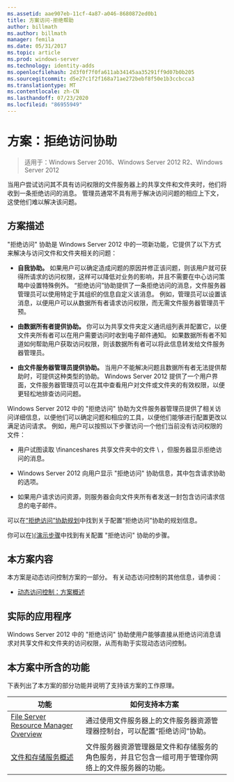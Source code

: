 ```yaml
---
ms.assetid: aae907eb-11cf-4a87-a046-8680872ed0b1
title: 方案访问-拒绝帮助
author: billmath
ms.author: billmath
manager: femila
ms.date: 05/31/2017
ms.topic: article
ms.prod: windows-server
ms.technology: identity-adds
ms.openlocfilehash: 2d3f0f7f0fa611ab34145aa35291ff9d07b0b205
ms.sourcegitcommit: d5e27c1f2f168a71ae272bebf8f50e1b3ccbcca3
ms.translationtype: MT
ms.contentlocale: zh-CN
ms.lasthandoff: 07/23/2020
ms.locfileid: "86955949"
---
```

# <a name="scenario-access-denied-assistance"></a>方案：拒绝访问协助

>适用于：Windows Server 2016、Windows Server 2012 R2、Windows Server 2012

当用户尝试访问其不具有访问权限的文件服务器上的共享文件和文件夹时，他们将收到一条拒绝访问的消息。 管理员通常不具有用于解决访问问题的相应上下文，这使他们难以解决该问题。  
  
## <a name="scenario-description"></a>方案描述  
"拒绝访问" 协助是 Windows Server 2012 中的一项新功能，它提供了以下方式来解决与访问文件和文件夹相关的问题：  
  
-   **自我协助。** 如果用户可以确定造成问题的原因并修正该问题，则该用户就可获得所请求的访问权限，这样可以降低对业务的影响，并且不需要在中心访问策略中设置特殊例外。 “拒绝访问”协助提供了一条拒绝访问的消息，文件服务器管理员可以使用特定于其组织的信息自定义该消息。 例如，管理员可以设置该消息，以便用户可以从数据所有者请求访问权限，而无需文件服务器管理员干预。  
  
-   **由数据所有者提供协助。** 你可以为共享文件夹定义通讯组列表并配置它，以便文件夹所有者可以在用户需要访问时收到电子邮件通知。 如果数据所有者不知道如何帮助用户获取访问权限，则该数据所有者可以将此信息转发给文件服务器管理员。  
  
-   **由文件服务器管理员提供协助。** 当用户不能解决问题且数据所有者无法提供帮助时，可提供这种类型的协助。  Windows Server 2012 提供了一个用户界面，文件服务器管理员可以在其中查看用户对文件或文件夹的有效权限，以便更轻松地排查访问问题。  
  
Windows Server 2012 中的 "拒绝访问" 协助为文件服务器管理员提供了相关访问详细信息，以便他们可以确定问题和相应的工具，以便他们能够进行配置更改以满足访问请求。 例如，用户可以按照以下步骤访问一个他们当前没有访问权限的文件：  
  
-   用户试图读取 \financeshares 共享文件夹中的文件 \\ ，但服务器显示拒绝访问的消息。  
  
-    Windows Server 2012 向用户显示 "拒绝访问" 协助信息，其中包含请求协助的选项。  
  
-   如果用户请求访问资源，则服务器会向文件夹所有者发送一封包含访问请求信息的电子邮件。  
  
可以在[“拒绝访问”协助规划](assetId:///b169f0a4-8b97-4da8-ae4a-c8f1986d19e1)中找到关于配置“拒绝访问”协助的规划信息。  
  
你可以在[&#41;&#40;演示步骤](Deploy-Access-Denied-Assistance--Demonstration-Steps-.md)中找到有关配置 "拒绝访问" 协助的步骤。  
  
## <a name="in-this-scenario"></a>本方案内容  
本方案是动态访问控制方案的一部分。 有关动态访问控制的其他信息，请参阅：  
  
-   [动态访问控制：方案概述](Dynamic-Access-Control--Scenario-Overview.md)  
  
## <a name="practical-applications"></a>实际的应用程序  
Windows Server 2012 中的 "拒绝访问" 协助使用户能够直接从拒绝访问消息请求对共享文件和文件夹的访问权限，从而有助于实现动态访问控制。  
  
## <a name="features-included-in-this-scenario"></a><a name="BKMK_NEW"></a>本方案中所含的功能  
下表列出了本方案的部分功能并说明了支持该方案的工作原理。  
  
|功能|如何支持本方案|  
|-----------|---------------------------------|  
|[File Server Resource Manager Overview](/previous-versions/windows/it-pro/windows-server-2012-R2-and-2012/hh831701(v=ws.11))|通过使用文件服务器上的文件服务器资源管理器控制台，可以配置“拒绝访问”协助。|  
|[文件和存储服务概述](/previous-versions/windows/it-pro/windows-server-2012-R2-and-2012/hh831487(v=ws.11))|文件服务器资源管理器是文件和存储服务的角色服务，并且它包含一组可用于管理你网络上的文件服务器的功能。|  
  
